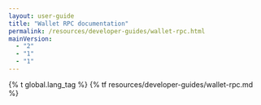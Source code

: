 ```yaml
---
layout: user-guide
title: "Wallet RPC documentation"
permalink: /resources/developer-guides/wallet-rpc.html
mainVersion:
  - "2"
  - "1"
  - "1"
---
```

{% t global.lang_tag %}
{% tf resources/developer-guides/wallet-rpc.md %}